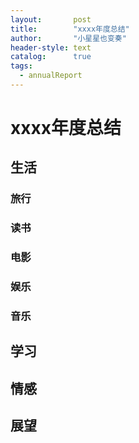 ```yaml
---
layout:       post
title:        "xxxx年度总结"
author:       "小星星也变奏"
header-style: text
catalog:      true
tags:
  - annualReport
---
```


# xxxx年度总结

## 生活

### 旅行

### 读书

### 电影

### 娱乐

### 音乐

## 学习

## 情感

## 展望
